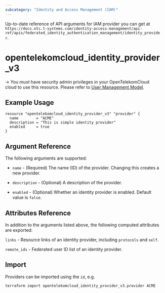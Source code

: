 ```yaml
---
subcategory: "Identity and Access Management (IAM)"
---
```


Up-to-date reference of API arguments for IAM provider you can get at
`https://docs.otc.t-systems.com/identity-access-management/api-ref/apis/federated_identity_authentication_management/identity_provider`.

# opentelekomcloud_identity_provider_v3

-> You _must_ have security admin privileges in your OpenTelekomCloud
cloud to use this resource. Please refer to [User Management Model](https://docs.otc.t-systems.com/en-us/usermanual/iam/iam_01_0034.html).


## Example Usage

```hcl
resource "opentelekomcloud_identity_provider_v3" "provider" {
  name        = "ACME"
  description = "This is simple identity provider"
  enabled     = true
}
```

## Argument Reference

The following arguments are supported:

* `name` - (Required) The name (ID) of the provider. Changing this creates a new provider.

* `description` - (Optional) A description of the provider.

* `enabled` - (Optional) Whether an identity provider is enabled. Default value is `false`.

## Attributes Reference

In addition to the arguments listed above, the following computed attributes are exported:

`links` - Resource links of an identity provider, including `protocols` and `self`.

`remote_ids` - Federated user ID list of an identity provider.

## Import

Providers can be imported using the `id`, e.g.

```sh
terraform import opentelekomcloud_identity_provider_v3.provider ACME
```

